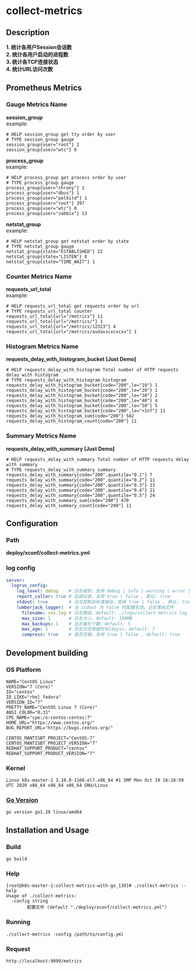 # collect-metrics

## Description
**1. 统计各用户Session会话数**  
**2. 统计各用户启动的进程数**  
**3. 统计各TCP连接状态**  
**4. 统计URL访问次数**

## Prometheus Metrics
### Gauge Metrics Name
**session_group**  
example: 
```shell
# HELP session_group get tty order by user
# TYPE session_group gauge
session_group{user="root"} 2
session_group{user="wtc"} 0
```  
**process_group**  
example:
```shell
# HELP process_group get process order by user
# TYPE process_group gauge
process_group{user="chrony"} 1
process_group{user="dbus"} 1
process_group{user="polkitd"} 1
process_group{user="root"} 397
process_group{user="wtc"} 0
process_group{user="zabbix"} 13
```
**netstat_group**  
example:
```shell
# HELP netstat_group get netstat order by state
# TYPE netstat_group gauge
netstat_group{state="ESTABLISHED"} 22
netstat_group{state="LISTEN"} 8
netstat_group{state="TIME_WAIT"} 1
```
### Counter Metrics Name 
**requests_url_total**  
example:
```shell
# HELP requests_url_total get requests order by url
# TYPE requests_url_total counter
requests_url_total{url="/metrics"} 11
requests_url_total{url="/metrics/"} 1
requests_url_total{url="/metrics/12323"} 4
requests_url_total{url="/metrics/asdasscxcvcxv"} 1
```
### Histogram Metrics Name 
**requests_delay_with_histogram_bucket [Just Demo]**  
```shell
# HELP requests_delay_with_histogram Total number of HTTP requests delay with histogram
# TYPE requests_delay_with_histogram histogram
requests_delay_with_histogram_bucket{code="200",le="10"} 1
requests_delay_with_histogram_bucket{code="200",le="20"} 1
requests_delay_with_histogram_bucket{code="200",le="30"} 2
requests_delay_with_histogram_bucket{code="200",le="40"} 4
requests_delay_with_histogram_bucket{code="200",le="50"} 5
requests_delay_with_histogram_bucket{code="200",le="+Inf"} 11
requests_delay_with_histogram_sum{code="200"} 582
requests_delay_with_histogram_count{code="200"} 11
```
### Summary Metrics Name
**requests_delay_with_summary [Just Demo]**  
```shell
# HELP requests_delay_with_summary Total number of HTTP requests delay with summary
# TYPE requests_delay_with_summary summary
requests_delay_with_summary{code="200",quantile="0.1"} 7
requests_delay_with_summary{code="200",quantile="0.2"} 11
requests_delay_with_summary{code="200",quantile="0.3"} 13
requests_delay_with_summary{code="200",quantile="0.4"} 21
requests_delay_with_summary{code="200",quantile="0.5"} 24
requests_delay_with_summary_sum{code="200"} 470
requests_delay_with_summary_count{code="200"} 11
```

## Configuration
### Path
**deploy/xconf/collect-metrics.yml**
### log config
```yaml
server:
  logrus_config:
    log_level: debug    # 日志级别，支持 debug | info | warning | error | fatal | panic , 默认: debug
    report_caller: true # 回调记录，支持 true | false , 默认: true
    stdout: true        # 日志控制台标准输出，支持 true | false , 默认: true
    lumberjack_logger:  # 当 stdout 为 false 时配置生效。日志落地文件
      filename: xxx.log # 日志路径，default: ./logs/collect-metrics.log
      max_size: 1       # 日志大小，default: 100MB
      max_backups: 1    # 日志备份个数，default: 5
      max_age: 1        # 历史日志保留时长(days)，default: 7
      compress: true    # 是否压缩，支持 true | false , default: true
```
## Development building
### OS Platform
```shell
NAME="CentOS Linux"
VERSION="7 (Core)"
ID="centos"
ID_LIKE="rhel fedora"
VERSION_ID="7"
PRETTY_NAME="CentOS Linux 7 (Core)"
ANSI_COLOR="0;31"
CPE_NAME="cpe:/o:centos:centos:7"
HOME_URL="https://www.centos.org/"
BUG_REPORT_URL="https://bugs.centos.org/"

CENTOS_MANTISBT_PROJECT="CentOS-7"
CENTOS_MANTISBT_PROJECT_VERSION="7"
REDHAT_SUPPORT_PRODUCT="centos"
REDHAT_SUPPORT_PRODUCT_VERSION="7"
```

### Kernel 
```shell
Linux k8s-master-1 3.10.0-1160.el7.x86_64 #1 SMP Mon Oct 19 16:18:59 UTC 2020 x86_64 x86_64 x86_64 GNU/Linux
```

### [Go Version](https://go.dev/dl/)
```shell
go version go1.20 linux/amd64
```
## Installation and Usage

### Build
```shell
go build
```

### Help
```shell
[root@k8s-master-1:collect-metrics-with-go_130]# ./collect-metrics --help
Usage of ./collect-metrics:
  -config string
    	配置文件 (default "./deploy/xconf/collect-metrics.yml")
```

### Running
```shell
./collect-metrics -config /path/to/config.yml
```

### Request
```shell
http://localhost:9099/metrics
```